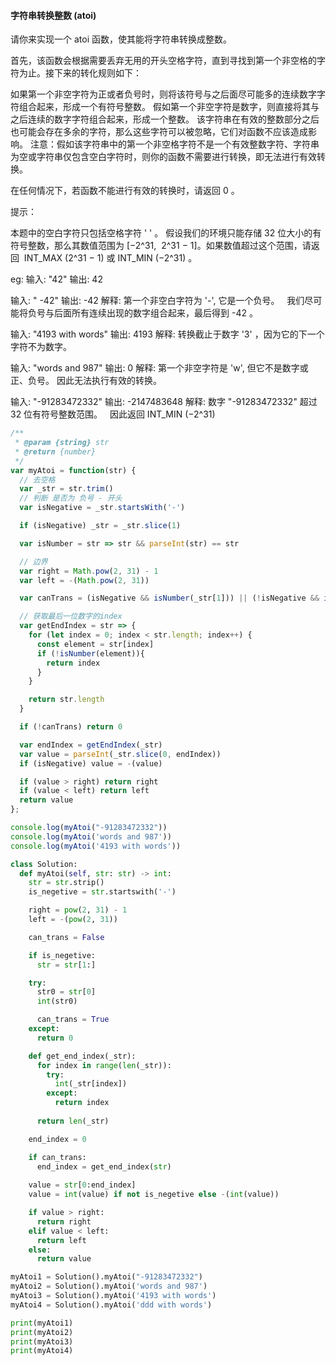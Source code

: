 #### 字符串转换整数 (atoi)

请你来实现一个 atoi 函数，使其能将字符串转换成整数。

首先，该函数会根据需要丢弃无用的开头空格字符，直到寻找到第一个非空格的字符为止。接下来的转化规则如下：

如果第一个非空字符为正或者负号时，则将该符号与之后面尽可能多的连续数字字符组合起来，形成一个有符号整数。
假如第一个非空字符是数字，则直接将其与之后连续的数字字符组合起来，形成一个整数。
该字符串在有效的整数部分之后也可能会存在多余的字符，那么这些字符可以被忽略，它们对函数不应该造成影响。
注意：假如该字符串中的第一个非空格字符不是一个有效整数字符、字符串为空或字符串仅包含空白字符时，则你的函数不需要进行转换，即无法进行有效转换。

在任何情况下，若函数不能进行有效的转换时，请返回 0 。

提示：

本题中的空白字符只包括空格字符 ' ' 。
假设我们的环境只能存储 32 位大小的有符号整数，那么其数值范围为 [−2^31,  2^31 − 1]。如果数值超过这个范围，请返回  INT_MAX (2^31 − 1) 或 INT_MIN (−2^31) 。

eg:
输入: "42"
输出: 42

输入: "   -42"
输出: -42
解释: 第一个非空白字符为 '-', 它是一个负号。
     我们尽可能将负号与后面所有连续出现的数字组合起来，最后得到 -42 。

输入: "4193 with words"
输出: 4193
解释: 转换截止于数字 '3' ，因为它的下一个字符不为数字。

输入: "words and 987"
输出: 0
解释: 第一个非空字符是 'w', 但它不是数字或正、负号。
     因此无法执行有效的转换。

输入: "-91283472332"
输出: -2147483648
解释: 数字 "-91283472332" 超过 32 位有符号整数范围。 
     因此返回 INT_MIN (−2^31) 

```javascript
/**
 * @param {string} str
 * @return {number}
 */
var myAtoi = function(str) {
  // 去空格
  var _str = str.trim()
  // 判断 是否为 负号 - 开头
  var isNegative = _str.startsWith('-')

  if (isNegative) _str = _str.slice(1)

  var isNumber = str => str && parseInt(str) == str

  // 边界
  var right = Math.pow(2, 31) - 1
  var left = -(Math.pow(2, 31))

  var canTrans = (isNegative && isNumber(_str[1])) || (!isNegative && isNumber(_str[0]))

  // 获取最后一位数字的index
  var getEndIndex = str => {
    for (let index = 0; index < str.length; index++) {
      const element = str[index]
      if (!isNumber(element)){
        return index
      }
    }

    return str.length
  }

  if (!canTrans) return 0

  var endIndex = getEndIndex(_str)
  var value = parseInt(_str.slice(0, endIndex))
  if (isNegative) value = -(value)

  if (value > right) return right
  if (value < left) return left
  return value
};

console.log(myAtoi("-91283472332"))
console.log(myAtoi('words and 987'))
console.log(myAtoi('4193 with words'))
```

```python
class Solution:
  def myAtoi(self, str: str) -> int:
    str = str.strip()
    is_negetive = str.startswith('-')

    right = pow(2, 31) - 1
    left = -(pow(2, 31))

    can_trans = False

    if is_negetive:
      str = str[1:]

    try:
      str0 = str[0]
      int(str0)

      can_trans = True
    except:
      return 0

    def get_end_index(_str):
      for index in range(len(_str)):
        try:
          int(_str[index])
        except:
          return index
        
      return len(_str)

    end_index = 0

    if can_trans:
      end_index = get_end_index(str)
    
    value = str[0:end_index]
    value = int(value) if not is_negetive else -(int(value))

    if value > right:
      return right
    elif value < left:
      return left
    else: 
      return value

myAtoi1 = Solution().myAtoi("-91283472332")
myAtoi2 = Solution().myAtoi('words and 987')
myAtoi3 = Solution().myAtoi('4193 with words')
myAtoi4 = Solution().myAtoi('ddd with words')

print(myAtoi1)
print(myAtoi2)
print(myAtoi3)
print(myAtoi4)
```
